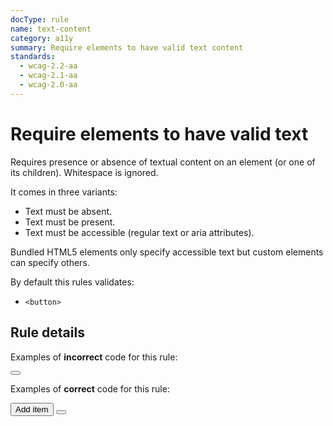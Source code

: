 ```yaml
---
docType: rule
name: text-content
category: a11y
summary: Require elements to have valid text content
standards:
  - wcag-2.2-aa
  - wcag-2.1-aa
  - wcag-2.0-aa
---
```


# Require elements to have valid text

Requires presence or absence of textual content on an element (or one of its children).
Whitespace is ignored.

It comes in three variants:

- Text must be absent.
- Text must be present.
- Text must be accessible (regular text or aria attributes).

Bundled HTML5 elements only specify accessible text but custom elements can specify others.

By default this rules validates:

- `<button>`

## Rule details

Examples of **incorrect** code for this rule:

<validate name="incorrect" rules="text-content">
	<button type="button"></button>
</validate>

Examples of **correct** code for this rule:

<validate name="correct" rules="text-content">
  <!-- regular static text -->
  <button type="button">Add item</button>

  <!-- text from aria-label -->
  <button type="button" aria-label="Add item">
    <i class="fa-solid fa-plus" aria-hidden="true"></i>
  </button>
</validate>
